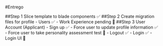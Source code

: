#Entrego

##Step 1
    Slice template to blade components ✅
##Step 2
    Create migration files for profile
        - Users ✅
        - Work Experience pending 🚧
##Step 3
    User Account (Applicant)
        - Sign up ✅
        - Force user to update profile information ✅
        - Force user to take personality assessment test 🚧
        - Logout ✅
        - Login ✅
        - Login UI 🚧
    